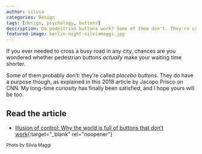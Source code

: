 ```yaml
---
author: silvia
categories: Design
tags: [design, psychology, buttons]
description: Do pedestrian buttons work? Some of them don't. They're called placebo buttons. Read about their purpose.
featured-image: berlin-night-silviamaggi.jpg
---
```

If you ever needed to cross a busy road in any city, chances are you wondered whether pedestrian buttons _actually_ make your waiting time shorter.

<!--more-->

Some of them probably don’t: they’re called _placebo buttons_. They do have a purpose though, as explained in this 2018 article by Jacopo Prisco on CNN. My long-time curiosity has finally been satisfied, and I hope yours will be too.

## Read the article

* [Illusion of control: Why the world is full of buttons that don’t work](https://edition.cnn.com/style/article/placebo-buttons-design/index.html){:target="_blank" rel="noopener"}

<small>Photo by Silvia Maggi</small>